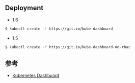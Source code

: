 ## Deployment

* 1.6

```bash
$ kubectl create -f https://git.io/kube-dashboard
```

* 1.5

```bash
$ kubectl create -f https://git.io/kube-dashboard-no-rbac
```


## 参考

* [Kubernetes Dashboard](https://github.com/kubernetes/dashboard/)